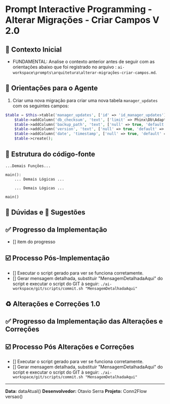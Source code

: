 # Prompt Interactive Programming - Alterar Migrações - Criar Campos V 2.0

## 🎯 Contexto Inicial
- FUNDAMENTAL: Analise o contexto anterior antes de seguir com as orientações abaixo que foi registrado no arquivo : `ai-workspace\prompts\arquitetura\alterar-migrações-criar-campos.md`.

## 📝 Orientações para o Agente
1. Criar uma nova migração para criar uma nova tabela `manager_updates` com os seguintes campos:
```php
$table = $this->table('manager_updates', ['id' => 'id_manager_updates']);
    $table->addColumn('db_checksum', 'text', ['limit' => Phinx\Db\Adapter\MysqlAdapter::TEXT_MEDIUM, 'null' => true])
    $table->addColumn('backup_path', 'text', ['null' => true, 'default' => null]);
    $table->addColumn('version', 'text', ['null' => true, 'default' => null]);
    $table->addColumn('date', 'timestamp', ['null' => true, 'default' => null]);
    $table->create();
```

## 🧭 Estrutura do código-fonte
```
...Demais Funções...

main():
    ... Demais Lógicas ...
    
    ... Demais Lógicas ...

main()
```

## 🤔 Dúvidas e 📝 Sugestões

## ✅ Progresso da Implementação
- [] item do progresso

## ☑️ Processo Pós-Implementação
- [] Executar o script gerado para ver se funciona corretamente.
- [] Gerar mensagem detalhada, substituir "MensagemDetalhadaAqui" do script e executar o script do GIT à seguir: `./ai-workspace/git/scripts/commit.sh "MensagemDetalhadaAqui"`

## ♻️ Alterações e Correções 1.0

## ✅ Progresso da Implementação das Alterações e Correções

## ☑️ Processo Pós Alterações e Correções
- [] Executar o script gerado para ver se funciona corretamente.
- [] Gerar mensagem detalhada, substituir "MensagemDetalhadaAqui" do script e executar o script do GIT à seguir: `./ai-workspace/git/scripts/commit.sh "MensagemDetalhadaAqui"`

---
**Data:** dataAtual()
**Desenvolvedor:** Otavio Serra
**Projeto:** Conn2Flow versao()